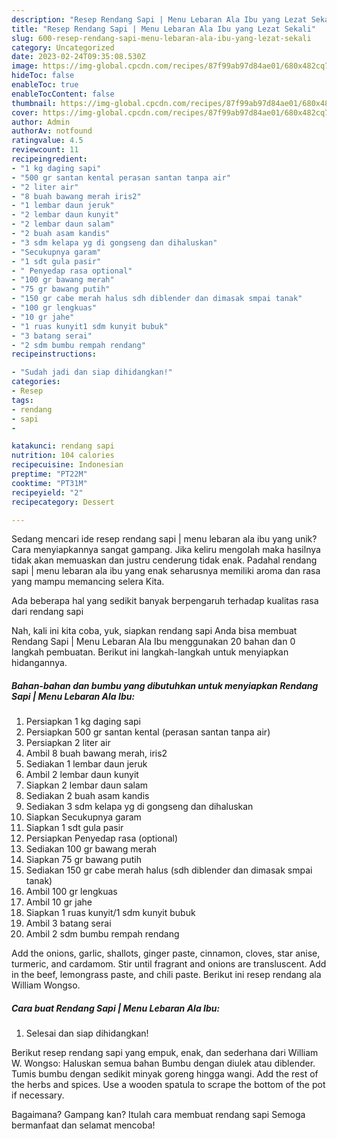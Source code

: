 ```yaml
---
description: "Resep Rendang Sapi | Menu Lebaran Ala Ibu yang Lezat Sekali"
title: "Resep Rendang Sapi | Menu Lebaran Ala Ibu yang Lezat Sekali"
slug: 600-resep-rendang-sapi-menu-lebaran-ala-ibu-yang-lezat-sekali
category: Uncategorized
date: 2023-02-24T09:35:08.530Z
image: https://img-global.cpcdn.com/recipes/87f99ab97d84ae01/680x482cq70/rendang-sapi-menu-lebaran-ala-ibu-foto-resep-utama.jpg
hideToc: false
enableToc: true
enableTocContent: false
thumbnail: https://img-global.cpcdn.com/recipes/87f99ab97d84ae01/680x482cq70/rendang-sapi-menu-lebaran-ala-ibu-foto-resep-utama.jpg
cover: https://img-global.cpcdn.com/recipes/87f99ab97d84ae01/680x482cq70/rendang-sapi-menu-lebaran-ala-ibu-foto-resep-utama.jpg
author: Admin
authorAv: notfound
ratingvalue: 4.5
reviewcount: 11
recipeingredient:
- "1 kg daging sapi"
- "500 gr santan kental perasan santan tanpa air"
- "2 liter air"
- "8 buah bawang merah iris2"
- "1 lembar daun jeruk"
- "2 lembar daun kunyit"
- "2 lembar daun salam"
- "2 buah asam kandis"
- "3 sdm kelapa yg di gongseng dan dihaluskan"
- "Secukupnya garam"
- "1 sdt gula pasir"
- " Penyedap rasa optional"
- "100 gr bawang merah"
- "75 gr bawang putih"
- "150 gr cabe merah halus sdh diblender dan dimasak smpai tanak"
- "100 gr lengkuas"
- "10 gr jahe"
- "1 ruas kunyit1 sdm kunyit bubuk"
- "3 batang serai"
- "2 sdm bumbu rempah rendang"
recipeinstructions:

- "Sudah jadi dan siap dihidangkan!"
categories:
- Resep
tags:
- rendang
- sapi
- 

katakunci: rendang sapi  
nutrition: 104 calories
recipecuisine: Indonesian
preptime: "PT22M"
cooktime: "PT31M"
recipeyield: "2"
recipecategory: Dessert

---
```





Sedang mencari ide resep rendang sapi | menu lebaran ala ibu yang unik? Cara menyiapkannya sangat gampang. Jika keliru mengolah maka hasilnya tidak akan memuaskan dan justru cenderung tidak enak. Padahal rendang sapi | menu lebaran ala ibu yang enak seharusnya memiliki aroma dan rasa yang mampu memancing selera Kita.





Ada beberapa hal yang sedikit banyak berpengaruh terhadap kualitas rasa dari rendang sapi 





Nah, kali ini kita coba, yuk, siapkan rendang sapi  Anda bisa membuat Rendang Sapi | Menu Lebaran Ala Ibu menggunakan 20 bahan dan 0 langkah pembuatan. Berikut ini langkah-langkah untuk menyiapkan hidangannya.

<!--inarticleads1-->

##### Bahan-bahan dan bumbu yang dibutuhkan untuk menyiapkan Rendang Sapi | Menu Lebaran Ala Ibu:

1. Persiapkan 1 kg daging sapi
1. Persiapkan 500 gr santan kental (perasan santan tanpa air)
1. Persiapkan 2 liter air
1. Ambil 8 buah bawang merah, iris2
1. Sediakan 1 lembar daun jeruk
1. Ambil 2 lembar daun kunyit
1. Siapkan 2 lembar daun salam
1. Sediakan 2 buah asam kandis
1. Sediakan 3 sdm kelapa yg di gongseng dan dihaluskan
1. Siapkan Secukupnya garam
1. Siapkan 1 sdt gula pasir
1. Persiapkan  Penyedap rasa (optional)
1. Sediakan 100 gr bawang merah
1. Siapkan 75 gr bawang putih
1. Sediakan 150 gr cabe merah halus (sdh diblender dan dimasak smpai tanak)
1. Ambil 100 gr lengkuas
1. Ambil 10 gr jahe
1. Siapkan 1 ruas kunyit/1 sdm kunyit bubuk
1. Ambil 3 batang serai
1. Ambil 2 sdm bumbu rempah rendang


Add the onions, garlic, shallots, ginger paste, cinnamon, cloves, star anise, turmeric, and cardamom. Stir until fragrant and onions are transluscent. Add in the beef, lemongrass paste, and chili paste. Berikut ini resep rendang ala William Wongso. 

<!--inarticleads2-->

##### Cara buat Rendang Sapi | Menu Lebaran Ala Ibu:


1. Selesai dan siap dihidangkan!

Berikut resep rendang sapi yang empuk, enak, dan sederhana dari William W. Wongso: Haluskan semua bahan Bumbu dengan diulek atau diblender. Tumis bumbu dengan sedikit minyak goreng hingga wangi. Add the rest of the herbs and spices. Use a wooden spatula to scrape the bottom of the pot if necessary. 

Bagaimana? Gampang kan? Itulah cara membuat rendang sapi  Semoga bermanfaat dan selamat mencoba!
